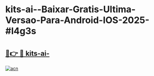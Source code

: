 # kits-ai--Baixar-Gratis-Ultima-Versao-Para-Android-IOS-2025-#l4g3s

# <h2><a href="https://ainizakaria.my?title=kits-ai-&ref=24M">🔗👉 🔴 kits-ai-</a></h2>

[![acn](https://github.com/user-attachments/assets/0f9c940e-d8b0-45ae-aac7-cd30a18b3e1c)](https://ainizakaria.my?title=kits-ai-&ref=24M)

